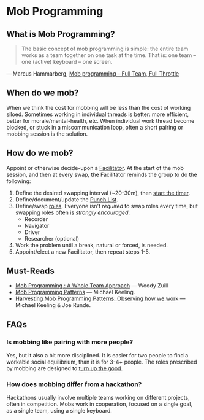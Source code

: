# Mob Programming

## What is Mob Programming?

> The basic concept of mob programming is simple: the entire team works as a team together on one task at the time. That is: one team – one (active) keyboard – one screen.

— Marcus Hammarberg, [Mob programming – Full Team, Full Throttle](http://codebetter.com/marcushammarberg/2013/08/06/mob-programming/)

## When do we mob?

When we think the cost for mobbing will be less than the cost of working siloed. Sometimes working in individual threads is better: more efficient, better for morale/mental-health, etc. When individual work thread become blocked, or stuck in a miscommunication loop, often a short pairing or mobbing session is the solution.

## How do we mob?

Appoint or otherwise decide-upon a [Facilitator](https://github.com/michaelkeeling/mob-programming-patterns#patterns). At the start of the mob session, and then at every swap, the Facilitator reminds the group to do the following:

1. Define the desired swapping interval (~20-30m), then [start the timer](https://pomofocus.io/).
2. Define/document/update the [Punch List](https://github.com/michaelkeeling/mob-programming-patterns#patterns).
3. Define/swap [roles](https://github.com/michaelkeeling/mob-programming-patterns#patterns). Everyone isn't _required_ to swap roles every time, but swapping roles often is _strongly encouraged_.
	- Recorder
	- Navigator
	- Driver
	- Researcher (optional)
4. Work the problem until a break, natural or forced, is needed.
5. Appoint/elect a new Facilitator, then repeat steps 1-5.

## Must-Reads

- [Mob Programming : A Whole Team Approach](https://www.agilealliance.org/resources/sessions/mob-programming-a-whole-team-approach-aatc2017/) — Woody Zuill
- [Mob Programming Patterns](https://github.com/michaelkeeling/mob-programming-patterns) — Michael Keeling.
- [Harvesting Mob Programming Patterns: Observing how we work](https://www.agilealliance.org/resources/experience-reports/harvesting-mob-programming-patterns-observing-how-we-work/) — Michael Keeling & Joe Runde.

## FAQs

### Is mobbing like pairing with more people?

Yes, but it also a bit more disciplined. It is easier for two people to find a workable social equilibrium, than it is for 3-4+ people. The roles prescribed by mobbing are designed to [turn up the good](turn-up-the-good.md).

### How does mobbing differ from a hackathon?

Hackathons usually involve multiple teams working on different projects, often in competition. Mobs work in cooperation, focused on a single goal, as a single team, using a single keyboard. 
<!--stackedit_data:
eyJoaXN0b3J5IjpbLTIxMDAwOTUyMDUsLTE0NzE4NTgxODEsMT
M1NDY2ODk2M119
-->